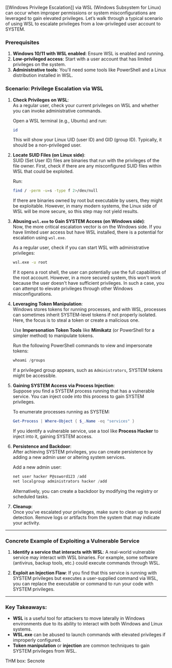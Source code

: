 [[Windows Privilege Escalation]]  via WSL (Windows Subsystem for Linux) can occur when improper permissions or system misconfigurations are leveraged to gain elevated privileges. Let’s walk through a typical scenario of using WSL to escalate privileges from a low-privileged user account to SYSTEM.

### Prerequisites
1. **Windows 10/11 with WSL enabled**: Ensure WSL is enabled and running.
2. **Low-privileged access**: Start with a user account that has limited privileges on the system.
3. **Administrative tools**: You'll need some tools like PowerShell and a Linux distribution installed in WSL.

### Scenario: Privilege Escalation via WSL
1. **Check Privileges on WSL**:  
   As a regular user, check your current privileges on WSL and whether you can invoke administrative commands.

    Open a WSL terminal (e.g., Ubuntu) and run:
    ```bash
    id
    ```
    This will show your Linux UID (user ID) and GID (group ID). Typically, it should be a non-privileged user.

2. **Locate SUID Files (on Linux side)**:  
   SUID (Set User ID) files are binaries that run with the privileges of the file owner. First, check if there are any misconfigured SUID files within WSL that could be exploited.

    Run:
    ```bash
    find / -perm -u=s -type f 2>/dev/null
    ```

    If there are binaries owned by root but executable by users, they might be exploitable. However, in many modern systems, the Linux side of WSL will be more secure, so this step may not yield results.

3. **Abusing `wsl.exe` to Gain SYSTEM Access (on Windows side)**:  
   Now, the more critical escalation vector is on the Windows side. If you have limited user access but have WSL installed, there is a potential for escalation using `wsl.exe`.

   As a regular user, check if you can start WSL with administrative privileges:
   ```bash
   wsl.exe -u root
   ```

   If it opens a root shell, the user can potentially use the full capabilities of the root account. However, in a more secured system, this won't work because the user doesn't have sufficient privileges. In such a case, you can attempt to elevate privileges through other Windows misconfigurations.

4. **Leveraging Token Manipulation**:  
   Windows stores tokens for running processes, and with WSL, processes can sometimes inherit SYSTEM-level tokens if not properly isolated. Here, the focus is to steal a token or create a malicious one.

   Use **Impersonation Token Tools** like **Mimikatz** (or PowerShell for a simpler method) to manipulate tokens.

   Run the following PowerShell commands to view and impersonate tokens:
   ```powershell
   whoami /groups
   ```

   If a privileged group appears, such as `Administrators`, SYSTEM tokens might be accessible.

5. **Gaining SYSTEM Access via Process Injection**:  
   Suppose you find a SYSTEM process running that has a vulnerable service. You can inject code into this process to gain SYSTEM privileges.

   To enumerate processes running as SYSTEM:
   ```powershell
   Get-Process | Where-Object { $_.Name -eq "services" }
   ```

   If you identify a vulnerable service, use a tool like **Process Hacker** to inject into it, gaining SYSTEM access.

6. **Persistence and Backdoor**:  
   After achieving SYSTEM privileges, you can create persistence by adding a new admin user or altering system services.

   Add a new admin user:
   ```powershell
   net user hacker P@ssword123 /add
   net localgroup administrators hacker /add
   ```

   Alternatively, you can create a backdoor by modifying the registry or scheduled tasks.

7. **Cleanup**:  
   Once you’ve escalated your privileges, make sure to clean up to avoid detection. Remove logs or artifacts from the system that may indicate your activity.

---

### Concrete Example of Exploiting a Vulnerable Service

1. **Identify a service that interacts with WSL**: A real-world vulnerable service may interact with WSL binaries. For example, some software (antivirus, backup tools, etc.) could execute commands through WSL.

2. **Exploit an Injection Flaw**: If you find that this service is running with SYSTEM privileges but executes a user-supplied command via WSL, you can replace the executable or command to run your code with SYSTEM privileges.

---

### Key Takeaways:
- **WSL** is a useful tool for attackers to move laterally in Windows environments due to its ability to interact with both Windows and Linux systems.
- **WSL.exe** can be abused to launch commands with elevated privileges if improperly configured.
- **Token manipulation** or **injection** are common techniques to gain SYSTEM privileges from WSL.


THM box: Secnote
